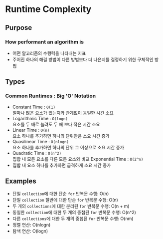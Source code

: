 # Runtime Complexity

## Purpose
### How performant an algorithm is
- 어떤 알고리즘의 수행력을 나타내는 지표
- 주어진 하나의 해결 방법이 다른 방법보다 더 나은지를 결정하기 위한 구체적인 방법

## Types
### Common Runtimes : Big 'O' Notation
- Constant Time : `O(1)`  
얼마나 많은 요소가 있는지와 관계없이 동일한 시간 소요
- Logarithmic Time : `O(logn)`  
요소를 두 배로 늘려도 두 배 보다 적은 시간 소요
- Linear Time : `O(n)`    
요소 하나를 추가하면 하나의 단위만큼 소요 시간 증가
- Quasilinear Time : `O(nlogn)`  
요소 하나를 추가하면 하나의 단위 그 이상으로 소요 시간 증가
- Quadratic Time : `O(n^2)`  
집합 내 모든 요소를 다른 모든 요소와 비교
Exponential Time : `O(2^n)`  
- 집합 내 요소 하나를 추가하면 급격하게 소요 시간 증가

## Examples
- 단일 `collection`에 대한 단순 `for` 반복문 수행: O(n)
- 단일 `collection` 절반에 대한 단순 `for` 반복문 수행: O(n)
- 두 개의 `collections`에 대한 분리된 `for` 반복문 수행: O(n + m)
- 동일한 `collection`에 대한 두 개의 중첩된 `for` 반복문 수행: O(n^2)
- 다른 `collections`에 대한 두 개의 중첩된 `for` 반복문 수행: O(nm)
- 정렬 연산: O(nlogn)
- 탐색 연산: O(logn)
